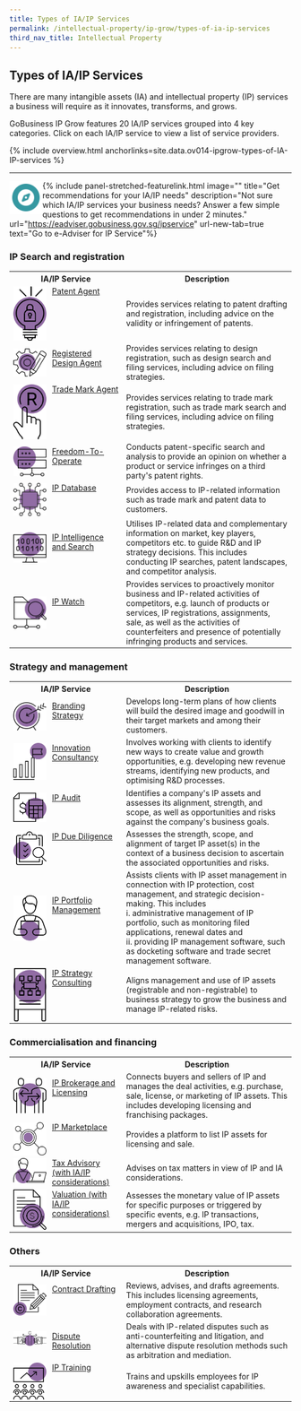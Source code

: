 ```yaml
---
title: Types of IA/IP Services
permalink: /intellectual-property/ip-grow/types-of-ia-ip-services
third_nav_title: Intellectual Property
---
```


## Types of IA/IP Services

There are many intangible assets (IA) and intellectual property (IP) services a business will require as it innovates, transforms, and grows. 

GoBusiness IP Grow features 20 IA/IP services grouped into 4 key categories. Click on each IA/IP service to view a list of service providers.

{% include overview.html anchorlinks=site.data.ov014-ipgrow-types-of-IA-IP-services %}

---
<a name='recommendations-for-ia-ip'></a>

{% include panel-stretched-featurelink.html image="<img style='width:59px; height:auto; float:left;'  src='/images/ipgrow/ipservices/ipgrow_licenceguide_icon.png' aria-hidden='true'>" title="Get recommendations for your IA/IP needs" description="Not sure which IA/IP services your business needs? Answer a few simple questions to get recommendations in under 2 minutes." url="https://eadviser.gobusiness.gov.sg/ipservice" url-new-tab=true text="Go to e-Adviser for IP Service"%}

<a name='ip-search-and-registration'></a>

### IP Search and registration

<table>
<tr>
<th style='width: 40%;'><b>IA/IP Service</b></th>
<th style='width: auto;'><b>Description</b></th>
</tr>
<tr>
<td><img style='width:59px; height:auto; float:left; margin-right:10px;' src='/images/ipgrow/ipservices/PatentAgentIcon.png' aria-hidden='true'> <a href='/intellectual-property/ip-grow/ip-search-and-registration/patent-agent/' target='_blank'>Patent Agent</a></td>
<td>Provides services relating to patent drafting and registration, including advice on the validity or
infringement of patents.</td>
</tr>
<tr>
<td><img style='width:59px; height:auto; float:left; margin-right:10px;' src='/images/ipgrow/ipservices/RegisteredDesignAgentIcon.png' aria-hidden='true'> <a href='/intellectual-property/ip-grow/ip-search-and-registration/registered-design-agent/' target='_blank'>Registered Design Agent</a></td>
<td>Provides services relating to design registration, such as design search and filing services, including advice on filing strategies.</td>
</tr>
<tr>
<td><img style='width:59px; height:auto; float:left; margin-right:10px;' src='/images/ipgrow/ipservices/TradeMarksAgentIcon.png' aria-hidden='true'> <a href='/intellectual-property/ip-grow/ip-search-and-registration/trade-mark-agent/' target='_blank'>Trade Mark Agent</a></td>
<td>Provides services relating to trade mark registration, such as trade mark search and filing services, including advice on filing strategies.</td>
</tr>
<tr>
<td><img style='width:59px; height:auto; float:left; margin-right:10px;' src='/images/ipgrow/ipservices/FreedomtooperateIcon.png' aria-hidden='true'> <a href='/intellectual-property/ip-grow/ip-search-and-registration/freedom-to-operate/' target='_blank'>Freedom-To-Operate</a></td>
<td>Conducts patent-specific search and analysis to provide an opinion on whether a product or service infringes on a third party's patent rights.</td>
</tr>
<tr>
<td><img style='width:59px; height:auto; float:left; margin-right:10px;' src='/images/ipgrow/ipservices/IPdatabaseIcon.png' aria-hidden='true'> <a href='/intellectual-property/ip-grow/ip-search-and-registration/ip-database/' target='_blank'>IP Database</a></td>
<td>Provides access to IP-related information such as trade mark and patent data to customers.</td>
</tr>
<tr>
<td><img style='width:59px; height:auto; float:left; margin-right:10px;'  src='/images/ipgrow/ipservices/IPIntelligenceandSearchIcon.png' aria-hidden='true'> <a href='/intellectual-property/ip-grow/ip-search-and-registration/ip-intelligence-and-search/' target='_blank'>IP Intelligence and Search</a></td>
<td>Utilises IP-related data and complementary information on market, key players, competitors etc. to guide R&D and IP strategy decisions. This includes conducting IP searches, patent landscapes, and competitor analysis.
</td>
</tr>
<tr>
<td><img style='width:59px; height:auto; float:left; margin-right:10px;'  src='/images/ipgrow/ipservices/IPWatchIcon.png' aria-hidden='true'> <a href='/intellectual-property/ip-grow/ip-search-and-registration/ip-watch/' target='_blank'>IP Watch</a></td>
<td>Provides services to proactively monitor business and IP-related activities of competitors, e.g. launch of products or services, IP registrations, assignments, sale, as well as the activities of counterfeiters and presence of potentially infringing products and services.</td>
</tr>
</table>

<a name='strategy-and-management'></a>

### Strategy and management

<table>
<tr>
<th style='width: 40%;'><b>IA/IP Service</b></th>
<th style='width: auto;'><b>Description</b></th>
</tr>
<tr>
<td><img style='width:59px; height:auto; float:left; margin-right:10px;'  src='/images/ipgrow/ipservices/BrandingStrategyIcon.png' aria-hidden='true'> <a href='/intellectual-property/ip-grow/Strategy-and-Management/Branding-Strategy/' target='_blank'>Branding Strategy</a></td>
<td>Develops long-term plans of how clients will build the desired image and goodwill in their target markets and among their customers.</td>
</tr>
<tr>
<td><img style='width:59px; height:auto; float:left; margin-right:10px;'  src='/images/ipgrow/ipservices/InnovationConsultancyIcon.png' aria-hidden='true'> <a href='/intellectual-property/ip-grow/Strategy-and-Management/Innovation-Consultancy/' target='_blank'>Innovation Consultancy</a></td>
<td>Involves working with clients to identify new ways to create value and growth opportunities, e.g. developing new revenue streams, identifying new products, and optimising R&D processes.</td>
</tr>
<tr>
<td><img style='width:59px; height:auto; float:left; margin-right:10px;'  src='/images/ipgrow/ipservices/IPAuditIcon.png' aria-hidden='true'> <a href='/intellectual-property/ip-grow/Strategy-and-Management/IP-Audit/' target='_blank'>IP Audit</a></td>
<td>Identifies a company's IP assets and assesses its alignment, strength, and scope, as well as opportunities and risks against the company's business goals.</td>
</tr>
<tr>
<td><img style='width:59px; height:auto; float:left; margin-right:10px;'  src='/images/ipgrow/ipservices/IPDueDiligenceIcon.png' aria-hidden='true'> <a href='/intellectual-property/ip-grow/Strategy-and-Management/IP-Due-Diligence/' target='_blank'>IP Due Diligence</a></td>
<td>Assesses the strength, scope, and alignment of target IP asset(s) in the context of a business decision to ascertain the associated opportunities and risks.</td>
</tr>
<tr>
<td><img style='width:59px; height:auto; float:left; margin-right:10px;'  src='/images/ipgrow/ipservices/IPPortfolioManagementIcon.png' aria-hidden='true'> <a href='/intellectual-property/ip-grow/Strategy-and-Management/IP-Portfolio-Management/' target='_blank'>IP Portfolio Management</a></td>
<td>Assists clients with IP asset management in connection with IP protection, cost management, and strategic decision-making. This includes <br>i. administrative management of IP portfolio, such as monitoring filed applications, renewal dates and <br>ii. providing IP management software, such as docketing software and trade secret management software.</td>
</tr>
<tr>
<td><img style='width:59px; height:auto; float:left; margin-right:10px;'  src='/images/ipgrow/ipservices/IPStrategyConsultingIcon.png' aria-hidden='true'> <a href='/intellectual-property/ip-grow/Strategy-and-Management/IP-Strategy-Consulting/' target='_blank'>IP Strategy Consulting</a></td>
<td>Aligns management and use of IP assets (registrable and non-registrable) to business strategy to grow the business and manage IP-related risks.</td>
</tr>
</table>

<a name='commercialisation-and-financing'></a>

### Commercialisation and financing

<table>
<tr>
<th style='width: 40%;'><b>IA/IP Service</b></th>
<th style='width: auto;'><b>Description</b></th>
</tr>
<tr>
<td><img style='width:59px; height:auto; float:left; margin-right:10px;'  src='/images/ipgrow/ipservices/IPBrokerageandLicensingIcon.png' aria-hidden='true'> <a href='/intellectual-property/ip-grow/Commercialisation-and-Financing/IP-Brokerage-and-Licensing/' target='_blank'>IP Brokerage and Licensing</a></td>
<td>Connects buyers and sellers of IP and manages the deal activities, e.g. purchase, sale, license, or marketing of IP assets. This includes developing licensing and franchising packages.</td>
</tr>
<tr>
<td><img style='width:59px; height:auto; float:left; margin-right:10px;'  src='/images/ipgrow/ipservices/IPMarketplaceIcon.png' aria-hidden='true'> <a href='/intellectual-property/ip-grow/Commercialisation-and-Financing/IP-Marketplace/' target='_blank'>IP Marketplace</a></td>
<td>Provides a platform to list IP assets for licensing and sale.</td>
</tr>
<tr>
<td><img style='width:59px; height:auto; float:left; margin-right:10px;'  src='/images/ipgrow/ipservices/TaxAdvisoryIcon.png' aria-hidden='true'> <a href='/intellectual-property/ip-grow/Commercialisation-and-Financing/Tax-Advisory--with-IA-IP-considerations-/' target='_blank'>Tax Advisory (with IA/IP considerations)</a></td>
<td>Advises on tax matters in view of IP and IA considerations.</td>
</tr>
<tr>
<td><img style='width:59px; height:auto; float:left; margin-right:10px;'  src='/images/ipgrow/ipservices/ValuationIcon.png' aria-hidden='true'> <a href='/intellectual-property/ip-grow/Commercialisation-and-Financing/Valuation--with-IA-IP-considerations-/' target='_blank'>Valuation (with IA/IP considerations)</a></td>
<td>Assesses the monetary value of IP assets for specific purposes or triggered by specific events, e.g. IP transactions, mergers and acquisitions, IPO, tax.</td>
</tr>
</table>

<a name='others'></a>

### Others

<table>
<tr>
<th style='width: 40%;'><b>IA/IP Service</b></th>
<th style='width: auto;'><b>Description</b></th>
</tr>
<tr>
<td><img style='width:59px; height:auto; float:left; margin-right:10px;'  src='/images/ipgrow/ipservices/ContractDraftingIcon.png' aria-hidden='true'> <a href='/intellectual-property/ip-grow/Others/Contract-Drafting/' target='_blank'>Contract Drafting</a></td>
<td>Reviews, advises, and drafts agreements. This includes licensing agreements, employment contracts, and research collaboration agreements.</td>
</tr>
<tr>
<td><img style='width:59px; height:auto; float:left; margin-right:10px;'  src='/images/ipgrow/ipservices/DisputeResolutionIcon.png' aria-hidden='true'> <a href='/intellectual-property/ip-grow/Others/Dispute-Resolution/' target='_blank'>Dispute Resolution</a></td>
<td>Deals with IP-related disputes such as anti-counterfeiting and litigation, and alternative dispute resolution methods such as arbitration and mediation.</td>
</tr>
<tr>
<td><img style='width:59px; height:auto; float:left; margin-right:10px;'  src='/images/ipgrow/ipservices/IPTrainingIcon.png' aria-hidden='true'> <a href='/intellectual-property/ip-grow/Others/IP-Training/' target='_blank'>IP Training</a></td>
<td>Trains and upskills employees for IP awareness and specialist capabilities.</td>
</tr>
</table>

<script src="/jquery/jquery.min.js"></script>
<script src="/jquery/bp-menu-new-tab.js"></script>
